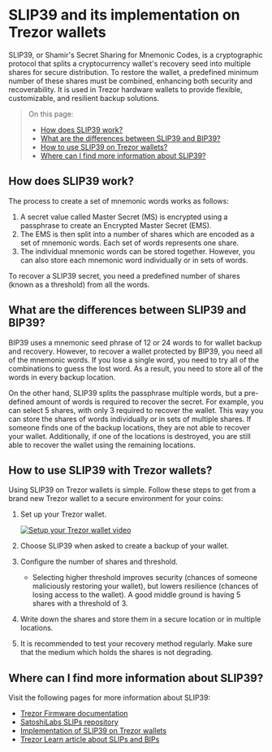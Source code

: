 # SLIP39 and its implementation on Trezor wallets

SLIP39, or Shamir's Secret Sharing for Mnemonic Codes, is a cryptographic protocol that splits a cryptocurrency wallet's recovery seed into multiple shares for secure distribution. To restore the wallet, a predefined minimum number of these shares must be combined, enhancing both security and recoverability. It is used in Trezor hardware wallets to provide flexible, customizable, and resilient backup solutions.

> On this page:
> 
> - [How does SLIP39 work?](#how-does-slip39-work)
> - [What are the differences between SLIP39 and BIP39?](#what-are-the-differences-between-slip39-and-bip39)
> - [How to use SLIP39 on Trezor wallets?](#how-to-use-slip39-with-trezor-wallets)
> - [Where can I find more information about SLIP39?](#where-can-i-find-more-information-about-slip39)

## How does SLIP39 work?

The process to create a set of mnemonic words works as follows:

1. A secret value called Master Secret (MS) is encrypted using a passphrase to create an Encrypted Master Secret (EMS).
2. The EMS is then split into a number of shares which are encoded as a set of mnemonic words. Each set of words represents one share.
3. The individual mnemonic words can be stored together. However, you can also store each mnemonic word individually or in sets of words.

To recover a SLIP39 secret, you need a predefined number of shares (known as a threshold) from all the words.

## What are the differences between SLIP39 and BIP39?

BIP39 uses a mnemonic seed phrase of 12 or 24 words to for wallet backup and recovery. However, to recover a wallet protected by BIP39, you need all of the mnemonic words. If you lose a single word, you need to try all of the combinations to guess the lost word. As a result, you need to store all of the words in every backup location.

On the other hand, SLIP39 splits the passphrase multiple words, but a pre-defined amount of words is required to recover the secret. For example, you can select 5 shares, with only 3 required to recover the wallet. This way you can store the shares of words individually or in sets of multiple shares. If someone finds one of the backup locations, they are not able to recover your wallet. Additionally, if one of the locations is destroyed, you are still able to recover the wallet using the remaining locations.

## How to use SLIP39 with Trezor wallets?

Using SLIP39 on Trezor wallets is simple. Follow these steps to get from a brand new Trezor wallet to a secure environment for your coins:

1. Set up your Trezor wallet.

    [![Setup your Trezor wallet video](https://img.youtube.com/vi/HuVH_9hnUu8/0.jpg)](https://www.youtube.com/watch?v=HuVH_9hnUu8)

2. Choose SLIP39 when asked to create a backup of your wallet.
3. Configure the number of shares and threshold.
    - Selecting higher threshold improves security (chances of someone maliciously restoring your wallet), but lowers resilience (chances of losing access to the wallet). A good middle ground is having 5 shares with a threshold of 3.
4. Write down the shares and store them in a secure location or in multiple locations.
5. It is recommended to test your recovery method regularly. Make sure that the medium which holds the shares is not degrading.

## Where can I find more information about SLIP39?

Visit the following pages for more information about SLIP39:

- [Trezor Firmware documentation](https://docs.trezor.io/trezor-firmware/core/misc/slip0039.html)
- [SatoshiLabs SLIPs repository](https://github.com/satoshilabs/slips/blob/master/slip-0039.md)
- [Implementation of SLIP39 on Trezor wallets](https://github.com/trezor/python-shamir-mnemonic)
- [Trezor Learn article about SLIPs and BIPs](https://trezor.io/learn/a/what-are-bips-slips)